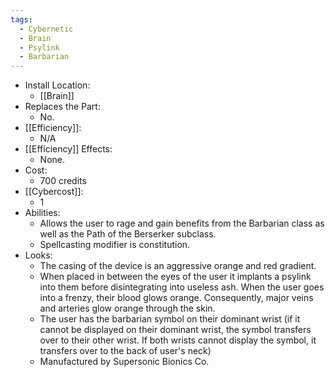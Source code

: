 ```yaml
---
tags:
  - Cybernetic
  - Brain
  - Psylink
  - Barbarian
---
```

* Install Location:
	* [[Brain]]
* Replaces the Part:
	* No.
* [[Efficiency]]:
	* N/A
* [[Efficiency]] Effects:
	- None.
* Cost:
	* 700 credits
* [[Cybercost]]:
	* 1
* Abilities:
	* Allows the user to rage and gain benefits from the Barbarian class as well as the Path of the Berserker subclass.
	* Spellcasting modifier is constitution.
* Looks:
	* The casing of the device is an aggressive orange and red gradient.
	* When placed in between the eyes of the user it implants a psylink into them before disintegrating into useless ash. When the user goes into a frenzy, their blood glows orange. Consequently, major veins and arteries glow orange through the skin.
	* The user has the barbarian symbol on their dominant wrist (if it cannot be displayed on their dominant wrist, the symbol transfers over to their other wrist. If both wrists cannot display the symbol, it transfers over to the back of user's neck)
	* Manufactured by Supersonic Bionics Co.